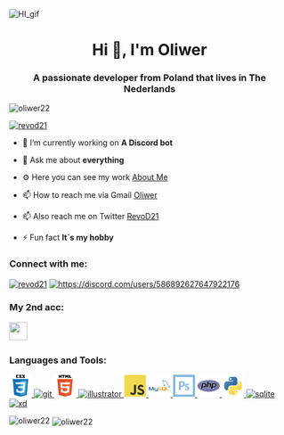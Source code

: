 <img src="https://media.giphy.com/media/ASd0Ukj0y3qMM/giphy.gif" alt="HI_gif" style="display: block; margin: 0 auto;">
<h1 align="center">Hi 👋, I'm Oliwer</h1>
<h3 align="center">A passionate developer from Poland that lives in The Nederlands</h3>

<p align="left"> <img src="https://komarev.com/ghpvc/?username=oliwer22&label=Profile%20views&color=08cde7&style=flat" alt="oliwer22" /> </p>

<p align="left"> <a href="https://twitter.com/revod21" target="blank"><img src="https://img.shields.io/twitter/follow/revod21?logo=twitter&style=for-the-badge" alt="revod21" /></a> </p>

- 🔭 I’m currently working on **A Discord bot**

- 💬 Ask me about **everything**
- ⚙️ Here you can see my work [About Me](http://my-oliwier.com)
- 📫 How to reach me via Gmail [Oliwer](oliwer.w2209@gmail.com)
- 📫 Also reach me on Twitter [RevoD21](https://twitter.com/RevoD21)
- ⚡ Fun fact **It`s my hobby**

<h3 align="left">Connect with me:</h3>
<p align="left">
<a href="https://twitter.com/revod21" target="blank"><img align="center" src="https://raw.githubusercontent.com/rahuldkjain/github-profile-readme-generator/master/src/images/icons/Social/twitter.svg" alt="revod21" height="30" width="40" /></a>
<a href="https://discord.gg/https://discord.com/users/586892627647922176" target="blank"><img align="center" src="https://raw.githubusercontent.com/rahuldkjain/github-profile-readme-generator/master/src/images/icons/Social/discord.svg" alt="https://discord.com/users/586892627647922176" height="30" width="40" /></a>
<h3 align="left">My 2nd acc:</h3>
<a href="https://www.github.com/Revoqo" target="_blank" rel="noreferrer"><img src="https://raw.githubusercontent.com/danielcranney/readme-generator/main/public/icons/socials/github.svg" width="32" height="32" /></a> <a 
</p>

<h3 align="left">Languages and Tools:</h3>
<p align="left"> <a href="https://www.w3schools.com/css/" target="_blank" rel="noreferrer"> <img src="https://raw.githubusercontent.com/devicons/devicon/master/icons/css3/css3-original-wordmark.svg" alt="css3" width="40" height="40"/> </a> <a href="https://git-scm.com/" target="_blank" rel="noreferrer"> <img src="https://www.vectorlogo.zone/logos/git-scm/git-scm-icon.svg" alt="git" width="40" height="40"/> </a> <a href="https://www.w3.org/html/" target="_blank" rel="noreferrer"> <img src="https://raw.githubusercontent.com/devicons/devicon/master/icons/html5/html5-original-wordmark.svg" alt="html5" width="40" height="40"/> </a> <a href="https://www.adobe.com/in/products/illustrator.html" target="_blank" rel="noreferrer"> <img src="https://www.vectorlogo.zone/logos/adobe_illustrator/adobe_illustrator-icon.svg" alt="illustrator" width="40" height="40"/> </a> <a href="https://developer.mozilla.org/en-US/docs/Web/JavaScript" target="_blank" rel="noreferrer"> <img src="https://raw.githubusercontent.com/devicons/devicon/master/icons/javascript/javascript-original.svg" alt="javascript" width="40" height="40"/> </a> <a href="https://www.mysql.com/" target="_blank" rel="noreferrer"> <img src="https://raw.githubusercontent.com/devicons/devicon/master/icons/mysql/mysql-original-wordmark.svg" alt="mysql" width="40" height="40"/> </a> <a href="https://www.photoshop.com/en" target="_blank" rel="noreferrer"> <img src="https://raw.githubusercontent.com/devicons/devicon/master/icons/photoshop/photoshop-line.svg" alt="photoshop" width="40" height="40"/> </a> <a href="https://www.php.net" target="_blank" rel="noreferrer"> <img src="https://raw.githubusercontent.com/devicons/devicon/master/icons/php/php-original.svg" alt="php" width="40" height="40"/> </a> <a href="https://www.python.org" target="_blank" rel="noreferrer"> <img src="https://raw.githubusercontent.com/devicons/devicon/master/icons/python/python-original.svg" alt="python" width="40" height="40"/> </a> <a href="https://www.sqlite.org/" target="_blank" rel="noreferrer"> <img src="https://www.vectorlogo.zone/logos/sqlite/sqlite-icon.svg" alt="sqlite" width="40" height="40"/> </a> <a href="https://www.adobe.com/products/xd.html" target="_blank" rel="noreferrer"> <img src="https://cdn.worldvectorlogo.com/logos/adobe-xd.svg" alt="xd" width="40" height="40"/> </a> </p>

<p><img align="left" src="https://github-readme-stats.vercel.app/api/top-langs?username=oliwer22&show_icons=true&theme=dark&hide_border=true&locale=en&layout=compact" alt="oliwer22" /></p>

<p>&nbsp;<img align="center" src="https://github-readme-stats.vercel.app/api?username=oliwer22&show_icons=true&theme=dark&hide_border=true&locale=en" alt="oliwer22" /></p>
